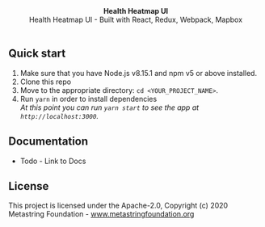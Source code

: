 <div align="center"><strong>Health Heatmap UI</strong></div>
<div align="center">Health Heatmap UI - Built with React, Redux, Webpack, Mapbox</div>

<br />

## Quick start

1.  Make sure that you have Node.js v8.15.1 and npm v5 or above installed.
2.  Clone this repo
3.  Move to the appropriate directory: `cd <YOUR_PROJECT_NAME>`.<br />
4.  Run `yarn` in order to install dependencies<br />
    _At this point you can run `yarn start` to see the app at `http://localhost:3000`._


## Documentation

- Todo - Link to Docs

## License

This project is licensed under the Apache-2.0, Copyright (c) 2020 Metastring Foundation - 
<a href='https://www.metastringfoundation.org/' target='_blank'>www.metastringfoundation.org</a>

